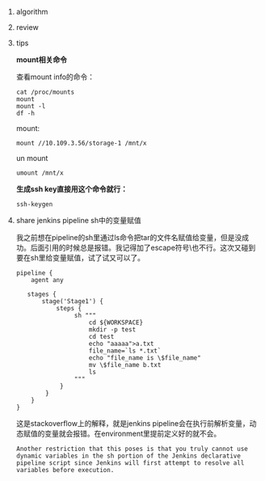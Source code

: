 1. algorithm

2. review

3. tips 

   **mount相关命令**

   查看mount info的命令：

   ```shell
   cat /proc/mounts
   mount
   mount -l
   df -h
   ```

   mount:

   ```shell
   mount //10.109.3.56/storage-1 /mnt/x
   ```

   un mount

   ```
   umount /mnt/x
   ```

   **生成ssh key直接用这个命令就行：**

   ```shell
   ssh-keygen
   ```

4. share jenkins pipeline sh中的变量赋值

   我之前想在pipeline的sh里通过ls命令把tar的文件名赋值给变量，但是没成功。后面引用的时候总是报错。我记得加了escape符号\也不行。这次又碰到要在sh里给变量赋值，试了试又可以了。

   ```jen
   pipeline {
       agent any
   
      stages {
          stage('Stage1') {
              steps {
                   sh """
                       cd ${WORKSPACE}
                       mkdir -p test
                       cd test
                       echo "aaaaa">a.txt
                       file_name=`ls *.txt`
                       echo "file_name is \$file_name"
                       mv \$file_name b.txt
                       ls
                   """
               }
           }
       }
   }
   ```

   这是stackoverflow上的解释，就是jenkins pipeline会在执行前解析变量，动态赋值的变量就会报错。在environment里提前定义好的就不会。

   ```
   Another restriction that this poses is that you truly cannot use dynamic variables in the sh portion of the Jenkins declarative pipeline script since Jenkins will first attempt to resolve all variables before execution.
   ```


